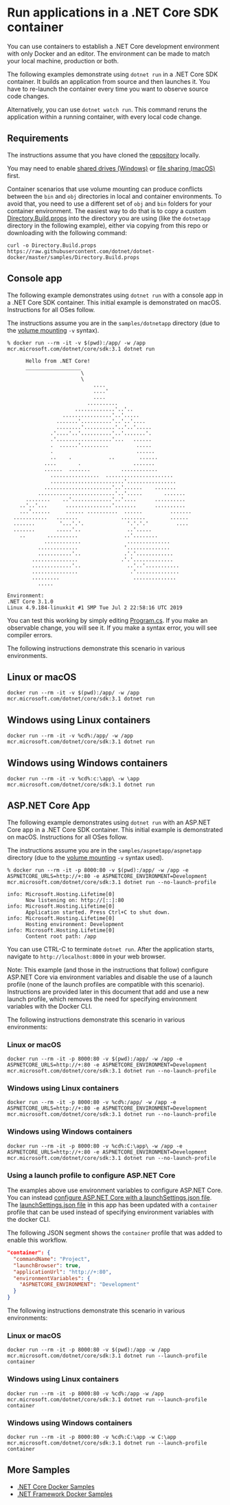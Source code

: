 # Run applications in a .NET Core SDK container

You can use containers to establish a .NET Core development environment with only Docker and an editor. The environment can be made to match your local machine, production or both.

The following examples demonstrate using `dotnet run` in a .NET Core SDK container. It builds an application from source and then launches it. You have to re-launch the container every time you want to observe source code changes.

Alternatively, you can use `dotnet watch run`. This command reruns the application within a running container, with every local code change.

## Requirements

The instructions assume that you have cloned the [repository](https://github.com/dotnet/dotnet-docker) locally.

You may need to enable [shared drives (Windows)](https://docs.docker.com/docker-for-windows/#shared-drives) or [file sharing (macOS)](https://docs.docker.com/docker-for-mac/#file-sharing) first.

Container scenarios that use volume mounting can produce conflicts between the `bin` and `obj` directories in local and container environments.  To avoid that, you need to use a different set of `obj` and `bin` folders for your container environment. The easiest way to do that is to copy a custom [Directory.Build.props](Directory.Build.props) into the directory you are using (like the `dotnetapp` directory in the following example), either via copying from this repo or downloading with the following command:

```console
curl -o Directory.Build.props https://raw.githubusercontent.com/dotnet/dotnet-docker/master/samples/Directory.Build.props
```

## Console app

The following example demonstrates using `dotnet run` with a console app in a .NET Core SDK container. This initial example is demonstrated on macOS. Instructions for all OSes follow.

The instructions assume you are in the `samples/dotnetapp` directory (due to the [volume mounting](https://docs.docker.com/engine/admin/volumes/volumes/) `-v` syntax).

```console
% docker run --rm -it -v $(pwd):/app/ -w /app mcr.microsoft.com/dotnet/core/sdk:3.1 dotnet run

      Hello from .NET Core!
      __________________
                        \
                        \
                            ....
                            ....'
                            ....
                          ..........
                      .............'..'..
                  ................'..'.....
                .......'..........'..'..'....
                ........'..........'..'..'.....
              .'....'..'..........'..'.......'.
              .'..................'...   ......
              .  ......'.........         .....
              .                           ......
              ..    .            ..        ......
            ....       .                 .......
            ......  .......          ............
              ................  ......................
              ........................'................
            ......................'..'......    .......
          .........................'..'.....       .......
      ........    ..'.............'..'....      ..........
    ..'..'...      ...............'.......      ..........
    ...'......     ...... ..........  ......         .......
  ...........   .......              ........        ......
  .......        '...'.'.              '.'.'.'         ....
  .......       .....'..               ..'.....
    ..       ..........               ..'........
            ............               ..............
          .............               '..............
          ...........'..              .'.'............
        ...............              .'.'.............
        .............'..               ..'..'...........
        ...............                 .'..............
        .........                        ..............
          .....
  
Environment:
.NET Core 3.1.0
Linux 4.9.184-linuxkit #1 SMP Tue Jul 2 22:58:16 UTC 2019
```

You can test this working by simply editing [Program.cs](dotnetapp/Program.cs). If you make an observable change, you will see it. If you make a syntax error, you will see compiler errors.

The following instructions demonstrate this scenario in various environments.

## Linux or macOS

```console
docker run --rm -it -v $(pwd):/app/ -w /app mcr.microsoft.com/dotnet/core/sdk:3.1 dotnet run
```

## Windows using Linux containers

```console
docker run --rm -it -v %cd%:/app/ -w /app mcr.microsoft.com/dotnet/core/sdk:3.1 dotnet run
```

## Windows using Windows containers

```console
docker run --rm -it -v %cd%:c:\app\ -w \app mcr.microsoft.com/dotnet/core/sdk:3.1 dotnet run
```

## ASP.NET Core App

The following example demonstrates using `dotnet run` with an ASP.NET Core app in a .NET Core SDK container. This initial example is demonstrated on macOS. Instructions for all OSes follow.

The instructions assume you are in the `samples/aspnetapp/aspnetapp` directory (due to the [volume mounting](https://docs.docker.com/engine/admin/volumes/volumes/) `-v` syntax used).

```console
% docker run --rm -it -p 8000:80 -v $(pwd):/app/ -w /app -e ASPNETCORE_URLS=http://+:80 -e ASPNETCORE_ENVIRONMENT=Development mcr.microsoft.com/dotnet/core/sdk:3.1 dotnet run --no-launch-profile

info: Microsoft.Hosting.Lifetime[0]
      Now listening on: http://[::]:80
info: Microsoft.Hosting.Lifetime[0]
      Application started. Press Ctrl+C to shut down.
info: Microsoft.Hosting.Lifetime[0]
      Hosting environment: Development
info: Microsoft.Hosting.Lifetime[0]
      Content root path: /app
```

You can use CTRL-C to terminate `dotnet run`. After the application starts, navigate to `http://localhost:8000` in your web browser.

Note: This example (and those in the instructions that follow) configure ASP.NET Core via environment variables and disable the use of a launch profile (none of the launch profiles are compatible with this scenario). Instructions are provided later in this document that add and use a new launch profile, which removes the need for specifying environment variables with the Docker CLI.

The following instructions demonstrate this scenario in various environments:

### Linux or macOS

```console
docker run --rm -it -p 8000:80 -v $(pwd):/app/ -w /app -e ASPNETCORE_URLS=http://+:80 -e ASPNETCORE_ENVIRONMENT=Development mcr.microsoft.com/dotnet/core/sdk:3.1 dotnet run --no-launch-profile
```

### Windows using Linux containers

```console
docker run --rm -it -p 8000:80 -v %cd%:/app/ -w /app -e ASPNETCORE_URLS=http://+:80 -e ASPNETCORE_ENVIRONMENT=Development mcr.microsoft.com/dotnet/core/sdk:3.1 dotnet run --no-launch-profile
```

### Windows using Windows containers

```console
docker run --rm -it -p 8000:80 -v %cd%:C:\app\ -w /app -e ASPNETCORE_URLS=http://+:80 -e ASPNETCORE_ENVIRONMENT=Development mcr.microsoft.com/dotnet/core/sdk:3.1 dotnet run --no-launch-profile
```

### Using a launch profile to configure ASP.NET Core

The examples above use environment variables to configure ASP.NET Core. You can instead [configure ASP.NET Core with a launchSettings.json file](https://docs.microsoft.com/aspnet/core/fundamentals/environments). The [launchSettings.json file](aspnetapp/aspnetapp/Properties/launchSettings.json) in this app has been updated with a `container` profile that can be used instead of specifying environment variables with the docker CLI.

The following JSON segment shows the `container` profile that was added to enable this workflow.

```json
"container": {
  "commandName": "Project",
  "launchBrowser": true,
  "applicationUrl": "http://+:80",
  "environmentVariables": {
    "ASPNETCORE_ENVIRONMENT": "Development"
  }
}
```

The following instructions demonstrate this scenario in various environments:

### Linux or macOS

```console
docker run --rm -it -p 8000:80 -v $(pwd):/app -w /app mcr.microsoft.com/dotnet/core/sdk:3.1 dotnet run --launch-profile container
```

### Windows using Linux containers

```console
docker run --rm -it -p 8000:80 -v %cd%:/app -w /app mcr.microsoft.com/dotnet/core/sdk:3.1 dotnet run --launch-profile container
```

### Windows using Windows containers

```console
docker run --rm -it -p 8000:80 -v %cd%:C:\app -w C:\app mcr.microsoft.com/dotnet/core/sdk:3.1 dotnet run --launch-profile container
```

## More Samples

* [.NET Core Docker Samples](../README.md)
* [.NET Framework Docker Samples](https://github.com/microsoft/dotnet-framework-docker-samples/)

